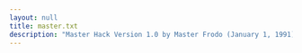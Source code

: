 ```yaml
---
layout: null
title: master.txt
description: "Master Hack Version 1.0 by Master Frodo (January 1, 1991)"
---
```

